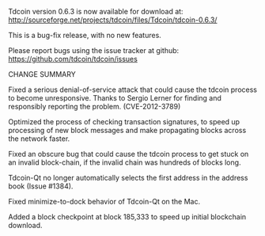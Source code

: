 Tdcoin version 0.6.3 is now available for download at:
  http://sourceforge.net/projects/tdcoin/files/Tdcoin/tdcoin-0.6.3/

This is a bug-fix release, with no new features.

Please report bugs using the issue tracker at github:
  https://github.com/tdcoin/tdcoin/issues

CHANGE SUMMARY

Fixed a serious denial-of-service attack that could cause the
tdcoin process to become unresponsive. Thanks to Sergio Lerner
for finding and responsibly reporting the problem. (CVE-2012-3789)

Optimized the process of checking transaction signatures, to
speed up processing of new block messages and make propagating
blocks across the network faster.

Fixed an obscure bug that could cause the tdcoin process to get
stuck on an invalid block-chain, if the invalid chain was
hundreds of blocks long.

Tdcoin-Qt no longer automatically selects the first address
in the address book (Issue #1384).

Fixed minimize-to-dock behavior of Tdcoin-Qt on the Mac.

Added a block checkpoint at block 185,333 to speed up initial
blockchain download.

